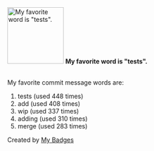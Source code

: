 <img src="https://my-badges.github.io/my-badges/favorite-word.png" alt="My favorite word is &quot;tests&quot;." title="My favorite word is &quot;tests&quot;." width="128">
<strong>My favorite word is &quot;tests&quot;.</strong>
<br><br>

My favorite commit message words are:

1. tests (used 448 times)
2. add (used 408 times)
3. wip (used 337 times)
4. adding (used 310 times)
5. merge (used 283 times)


Created by <a href="https://github.com/my-badges/my-badges">My Badges</a>